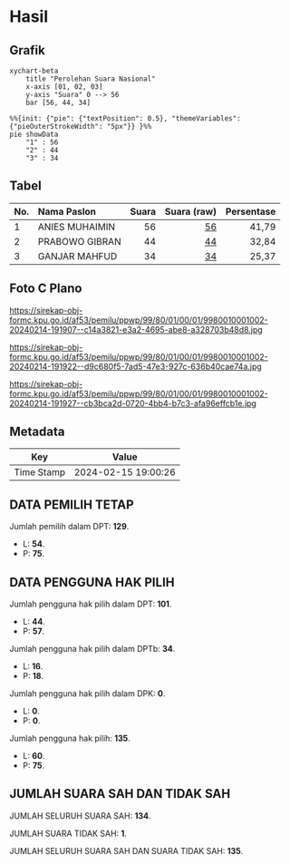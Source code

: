 # Hasil

## Grafik

```mermaid
xychart-beta
    title "Perolehan Suara Nasional"
    x-axis [01, 02, 03]
    y-axis "Suara" 0 --> 56
    bar [56, 44, 34]
```

```mermaid
%%{init: {"pie": {"textPosition": 0.5}, "themeVariables": {"pieOuterStrokeWidth": "5px"}} }%%
pie showData
    "1" : 56
    "2" : 44
    "3" : 34
```

## Tabel

| No. | Nama Paslon    | Suara | Suara (raw) | Persentase |
|:--- |:-------------- | -----:| -----------:| ----------:|
| 1   | ANIES MUHAIMIN | 56    | [56][p-1]   | 41,79      |
| 2   | PRABOWO GIBRAN | 44    | [44][p-2]   | 32,84      |
| 3   | GANJAR MAHFUD  | 34    | [34][p-3]   | 25,37      |


[p-1]: https://github.com/gigit-pemilu/pemilu-2024/blob/main/pilpres/hitung-suara/sub/99-luar-negeri/sub/80-new-delhi-india/sub/01-new-delhi-india/sub/0001-new-delhi-india/sub/002-tps-001/sub/paslon-1.txt
[p-2]: https://github.com/gigit-pemilu/pemilu-2024/blob/main/pilpres/hitung-suara/sub/99-luar-negeri/sub/80-new-delhi-india/sub/01-new-delhi-india/sub/0001-new-delhi-india/sub/002-tps-001/sub/paslon-2.txt
[p-3]: https://github.com/gigit-pemilu/pemilu-2024/blob/main/pilpres/hitung-suara/sub/99-luar-negeri/sub/80-new-delhi-india/sub/01-new-delhi-india/sub/0001-new-delhi-india/sub/002-tps-001/sub/paslon-3.txt

## Foto C Plano

https://sirekap-obj-formc.kpu.go.id/af53/pemilu/ppwp/99/80/01/00/01/9980010001002-20240214-191907--c14a3821-e3a2-4695-abe8-a328703b48d8.jpg

https://sirekap-obj-formc.kpu.go.id/af53/pemilu/ppwp/99/80/01/00/01/9980010001002-20240214-191922--d9c680f5-7ad5-47e3-927c-636b40cae74a.jpg

https://sirekap-obj-formc.kpu.go.id/af53/pemilu/ppwp/99/80/01/00/01/9980010001002-20240214-191927--cb3bca2d-0720-4bb4-b7c3-afa96effcb1e.jpg


## Metadata

| Key        | Value               |
| ---------- | ------------------- |
| Time Stamp | 2024-02-15 19:00:26 |


## DATA PEMILIH TETAP

Jumlah pemilih dalam DPT: **129**.
 * L: **54**.
 * P: **75**.

## DATA PENGGUNA HAK PILIH

Jumlah pengguna hak pilih dalam DPT: **101**.
 * L: **44**.
 * P: **57**.

Jumlah pengguna hak pilih dalam DPTb: **34**.
 * L: **16**.
 * P: **18**.

Jumlah pengguna hak pilih dalam DPK: **0**.
 * L: **0**.
 * P: **0**.

Jumlah pengguna hak pilih: **135**.
 * L: **60**.
 * P: **75**.

## JUMLAH SUARA SAH DAN TIDAK SAH

JUMLAH SELURUH SUARA SAH: **134**.

JUMLAH SUARA TIDAK SAH: **1**.

JUMLAH SELURUH SUARA SAH DAN SUARA TIDAK SAH: **135**.


